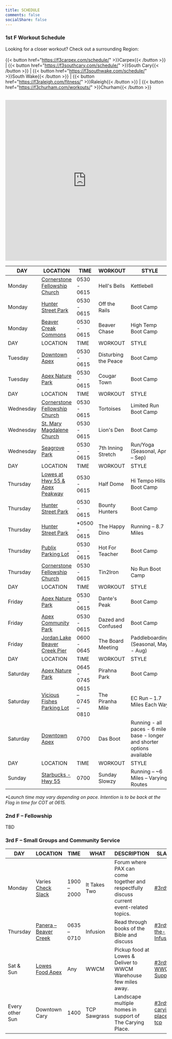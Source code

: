 ```yaml
---
title: SCHEDULE
comments: false
socialShare: false
---
```


### <a name="1stf"></a>1st F Workout Schedule

Looking for a closer workout? Check out a surrounding Region:<br/><br/>
{{< button href="https://f3carpex.com/schedule/" >}}Carpex{{< /button >}} |
{{< button href="https://f3southcary.com/schedule/" >}}South Cary{{< /button >}} |
{{< button href="https://f3southwake.com/schedule/" >}}South Wake{{< /button >}} |
{{< button href="https://f3raleigh.com/fitness/" >}}Raleigh{{< /button >}} |
{{< button href="https://f3churham.com/workouts/" >}}Churham{{< /button >}}
<br/><br/>

<iframe src="https://map.f3nation.com/?lat=35.732988&amp;lon=-78.857426&amp;zoom=13"
    style="border:0px #ffffff none;"
    name="f3Maps"
    allow="geolocation"
    scrolling="no"
    frameborder="0"
    marginheight="0px"
    marginwidth="0px"
    height="500px"
    width="100%"
    allowfullscreen=""></iframe>

| DAY       | LOCATION                                                                   | TIME               | WORKOUT              | STYLE                                                                    |
| --------- | -------------------------------------------------------------------------- | ------------------ | -------------------- | ------------------------------------------------------------------------ |
| Monday    | [Cornerstone Fellowship Church](https://goo.gl/maps/AJKTycpLQHo)           | 0530 - 0615        | Hell's Bells         | Kettlebell                                                               |
| Monday    | [Hunter Street Park](https://goo.gl/maps/bWPqxfs4iEfpjwFf9)                | 0530 - 0615        | Off the Rails        | Boot Camp                                                                |
| Monday    | [Beaver Creak Commons](https://goo.gl/maps/n9WPcgbaZyqPNW5m7)              | 0530 - 0615        | Beaver Chase         | High Temp Boot Camp                                                      |
| DAY       | LOCATION                                                                   | TIME               | WORKOUT              | STYLE                                                                    |
| Tuesday   | [Downtown Apex](https://goo.gl/maps/AXfDGXbGRv2XyAbD8)                     | 0530 - 0615        | Disturbing the Peace | Boot Camp                                                                |
| Tuesday   | [Apex Nature Park](https://goo.gl/maps/TukJ7mNQD41TcyFY9)                  | 0530 - 0615        | Cougar Town          | Boot Camp                                                                |
| DAY       | LOCATION                                                                   | TIME               | WORKOUT              | STYLE                                                                    |
| Wednesday | [Cornerstone Fellowship Church](https://goo.gl/maps/AJKTycpLQHo)           | 0530 - 0615        | Tortoises            | Limited Run Boot Camp                                                    |
| Wednesday | [St. Mary Magdalene Church](https://goo.gl/maps/gDKAiqRS5dF2)              | 0530 - 0615        | Lion's Den           | Boot Camp                                                                |
| Wednesday | [Seagrove Park](https://goo.gl/maps/nrWfz9gTNBPqR829A)                     | 0530 - 0615        | 7th Inning Stretch   | Run/Yoga (Seasonal, Apr – Sep)                                           |
| DAY       | LOCATION                                                                   | TIME               | WORKOUT              | STYLE                                                                    |
| Thursday  | [Lowes at Hwy 55 & Apex Peakway](https://goo.gl/maps/44UHinjZif3FRPSaA)    | 0530 - 0615        | Half Dome            | Hi Tempo Hills Boot Camp                                                 |
| Thursday  | [Hunter Street Park](https://goo.gl/maps/bWPqxfs4iEfpjwFf9)                | 0530 - 0615        | Bounty Hunters       | Boot Camp                                                                |
| Thursday  | [Hunter Street Park](https://goo.gl/maps/bWPqxfs4iEfpjwFf9)                | \*0500 - 0615      | The Happy Dino       | Running – 8.7 Miles                                                      |
| Thursday  | [Publix Parking Lot](https://goo.gl/maps/HK6uAH1PneKCeKxj6)                | 0530 - 0615        | Hot For Teacher      | Boot Camp                                                                |
| Thursday  | [Cornerstone Fellowship Church](https://goo.gl/maps/AJKTycpLQHo)           | 0530 - 0615        | Tin2Iron             | No Run Boot Camp                                                         |
| DAY       | LOCATION                                                                   | TIME               | WORKOUT              | STYLE                                                                    |
| Friday    | [Apex Nature Park](https://goo.gl/maps/TukJ7mNQD41TcyFY9)                  | 0530 - 0615        | Dante's Peak         | Boot Camp                                                                |
| Friday    | [Apex Community Park](https://goo.gl/maps/TukJ7mNQD41TcyFY9)               | 0530 - 0615        | Dazed and Confused   | Boot Camp                                                                |
| Friday    | [Jordan Lake Beaver Creek Pier](https://maps.app.goo.gl/FQxfhkypaK3v5maR7) | 0600 - 0645        | The Board Meeting    | Paddleboarding (Seasonal, May - Aug)                                     |
| DAY       | LOCATION                                                                   | TIME               | WORKOUT              | STYLE                                                                    |
| Saturday  | [Apex Nature Park](https://goo.gl/maps/mZiMKmHYUpX4Gd1VA)                  | 0645 - 0745        | Pirahna Park         | Boot Camp                                                                |
| Saturday  | [Vicious Fishes Parking Lot](https://goo.gl/maps/TUBsjWAtYddDtzEz8)        | 0615 – 0745 – 0810 | The Piranha Mile     | EC Run – 1.7 Miles Each Way                                              |
| Saturday  | [Downtown Apex](https://goo.gl/maps/AXfDGXbGRv2XyAbD8)                     | 0700               | Das Boot             | Running - all paces - 6 mile base - longer and shorter options available |
| DAY       | LOCATION                                                                   | TIME               | WORKOUT              | STYLE                                                                    |
| Sunday    | [Starbucks - Hwy 55](https://goo.gl/maps/v82Apf8yVfP1T1Aw9)                | 0700               | Sunday Slowzy        | Running – ~6 Miles – Varying Routes                                      |

_\*Launch time may vary depending on pace. Intention is to be back at the Flag in time for COT at 0615._

### <a name="2ndf"></a>2nd F – Fellowship

TBD

### <a name="3rdf"></a>3rd F – Small Groups and Community Service

| DAY             | LOCATION                                                              | TIME                                                                                                  | WHAT         | DESCRIPTION                                                                              | SLACK                                                                    |
| --------------- | --------------------------------------------------------------------- | ----------------------------------------------------------------------------------------------------- | ------------ | ---------------------------------------------------------------------------------------- | ------------------------------------------------------------------------ |
| Monday          | Varies [Check Slack](https://f3carpex.slack.com/archives/C02DNTLABBK) | 1900 – 2000                                                                                           | It Takes Two | Forum where PAX can come together and respectfully discuss current event-related topics. | [#3rdf-itt](https://f3carpex.slack.com/archives/C02DNTLABBK)             |
| Thursday        | [Panera – Beaver Creek](https://goo.gl/maps/cYYpQzRSjtPEFtAx8)        | 0635 – 0710                                                                                           | Infusion     | Read through books of the Bible and discuss                                              | [#3rdf-the-Infusion](https://f3carpex.slack.com/archives/C02UVAL9XA7)    |
| Sat & Sun       | [Lowes Food Apex](https://goo.gl/maps/XmZXzmJF2THXJTmj9)              | Any | WWCM         | Pickup food at Lowes & Deliver to WWCM Warehouse few miles away.                         | [#3rdf-WWCM-Support](https://f3carpex.slack.com/archives/C020LFW2GDV)    |
| Every other Sun | Downtown Cary                                                         | 1400                                                                                                  | TCP Sawgrass | Landscape multiple homes in support of The Carying Place.                                | [#3rdf-carying-place-tcp](https://f3carpex.slack.com/archives/CB22XF46R) |
